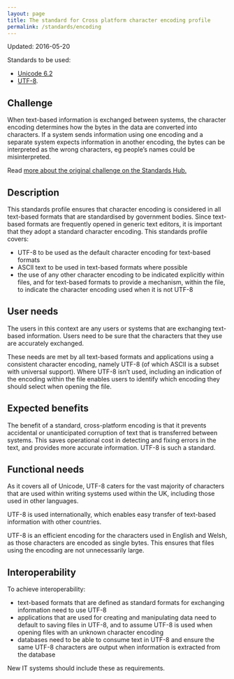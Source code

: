 ```yaml
---
layout: page
title: The standard for Cross platform character encoding profile
permalink: /standards/encoding
---
```


Updated: 2016-05-20

Standards to be used:
* [Unicode 6.2](http://www.unicode.org/versions/Unicode6.2.0/)
* [UTF-8](http://www.rfc-base.org/rfc-3629.html).

## Challenge

When text-based information is exchanged between systems, the character encoding determines how the bytes in the data are converted into characters. If a system sends information using one encoding and a separate system expects information in another encoding, the bytes can be interpreted as the wrong characters, eg people’s names could be misinterpreted.

Read [more about the original challenge on the Standards Hub.](http://standards.data.gov.uk/challenge/cross-platform-character-encoding)

## Description

This standards profile ensures that character encoding is considered in all text-based formats that are standardised by government bodies. Since text-based formats are frequently opened in generic text editors, it is important that they adopt a standard character encoding. This standards profile covers:

*   UTF-8 to be used as the default character encoding for text-based formats
*   ASCII text to be used in text-based formats where possible
*   the use of any other character encoding to be indicated explicitly within files, and for text-based formats to provide a mechanism, within the file, to indicate the character encoding used when it is not UTF-8

## User needs

The users in this context are any users or systems that are exchanging text-based information. Users need to be sure that the characters that they use are accurately exchanged.

These needs are met by all text-based formats and applications using a consistent character encoding, namely UTF-8 (of which ASCII is a subset with universal support). Where UTF-8 isn’t used, including an indication of the encoding within the file enables users to identify which encoding they should select when opening the file.

## Expected benefits

The benefit of a standard, cross-platform encoding is that it prevents accidental or unanticipated corruption of text that is transferred between systems. This saves operational cost in detecting and fixing errors in the text, and provides more accurate information. UTF-8 is such a standard.

## Functional needs

As it covers all of Unicode, UTF-8 caters for the vast majority of characters that are used within writing systems used within the UK, including those used in other languages.

UTF-8 is used internationally, which enables easy transfer of text-based information with other countries.

UTF-8 is an efficient encoding for the characters used in English and Welsh, as those characters are encoded as single bytes. This ensures that files using the encoding are not unnecessarily large.

## Interoperability

To achieve interoperability:

*   text-based formats that are defined as standard formats for exchanging information need to use UTF-8
*   applications that are used for creating and manipulating data need to default to saving files in UTF-8, and to assume UTF-8 is used when opening files with an unknown character encoding
*   databases need to be able to consume text in UTF-8 and ensure the same UTF-8 characters are output when information is extracted from the database

New IT systems should include these as requirements.
